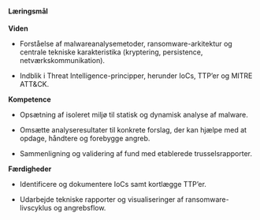 #### Læringsmål

**Viden**

- Forståelse af malwareanalysemetoder, ransomware-arkitektur og centrale tekniske karakteristika (kryptering, persistence, netværkskommunikation).

- Indblik i Threat Intelligence-principper, herunder IoCs, TTP’er og MITRE ATT&CK.

**Kompetence**

- Opsætning af isoleret miljø til statisk og dynamisk analyse af malware.

- Omsætte analyseresultater til konkrete forslag, der kan hjælpe med at opdage, håndtere og forebygge angreb.

- Sammenligning og validering af fund med etablerede trusselsrapporter.

**Færdigheder**

- Identificere og dokumentere IoCs samt kortlægge TTP’er.

- Udarbejde tekniske rapporter og visualiseringer af ransomware-livscyklus og angrebsflow.